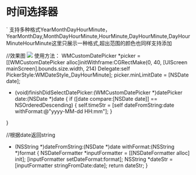 # 时间选择器
` 支持多种格式YearMonthDayHourMinute，YearMonthDay,MonthDayHourMinute,HourMinute,DayHourMinute,DayHourMinuteHourMinute这里只展示一种格式,超出范围的颜色也同样支持添加

//效果图
![](https://github.com/HaoRuizhi/timeSelect/TimeSelect/时间选择.gif)
使用方法：
WMCustomDatePicker *picker = [[WMCustomDatePicker alloc]initWithframe:CGRectMake(0, 40, [UIScreen mainScreen].bounds.size.width, 214) Delegate:self PickerStyle:WMDateStyle_DayHourMinute];
picker.minLimitDate = [NSDate date];
- (void)finishDidSelectDatePicker:(WMCustomDatePicker *)datePicker date:(NSDate *)date
{
if ([date compare:[NSDate date]] == NSOrderedDescending) {
self.timeStr = [self dateFromString:date withFormat:@"yyyy-MM-dd HH:mm"];
}

}

//根据date返回string
- (NSString *)dateFromString:(NSDate *)date withFormat:(NSString *)format {
NSDateFormatter *inputFormatter = [[NSDateFormatter alloc] init];
[inputFormatter setDateFormat:format];
NSString *dateStr = [inputFormatter stringFromDate:date];
return dateStr;
}
